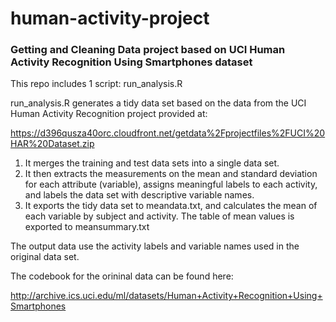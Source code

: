 # human-activity-project
### Getting and Cleaning Data project based on UCI Human Activity Recognition Using Smartphones dataset


This repo includes 1 script:  run_analysis.R

run_analysis.R generates a tidy data set based on the data from the UCI Human Activity Recognition project provided at:

https://d396qusza40orc.cloudfront.net/getdata%2Fprojectfiles%2FUCI%20HAR%20Dataset.zip

1. It merges the training and test data sets into a single data set.
2. It then extracts the measurements on the mean and standard deviation for each attribute (variable), assigns meaningful labels to each activity,
and labels the data set with descriptive variable names.
3. It exports the tidy data set to meandata.txt, and calculates the
mean of each variable by subject and activity.  The table of mean values is exported to meansummary.txt

The output data use the activity labels and variable names used in the original data set.

The codebook for the orininal data can be found here:

http://archive.ics.uci.edu/ml/datasets/Human+Activity+Recognition+Using+Smartphones
